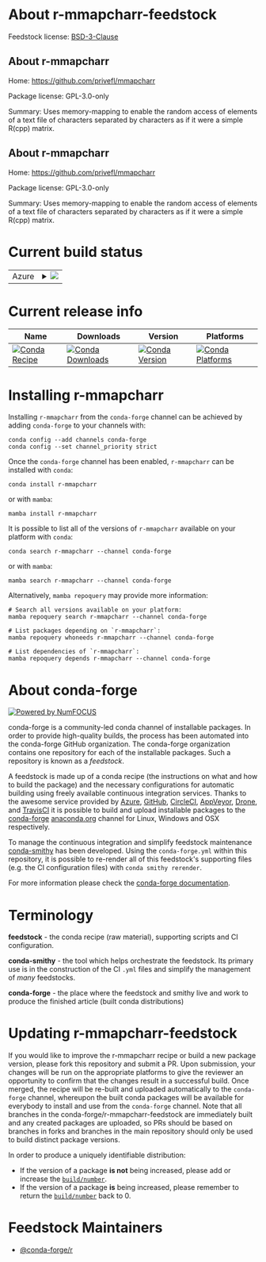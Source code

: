 About r-mmapcharr-feedstock
===========================

Feedstock license: [BSD-3-Clause](https://github.com/conda-forge/r-mmapcharr-feedstock/blob/main/LICENSE.txt)


About r-mmapcharr
-----------------

Home: https://github.com/privefl/mmapcharr

Package license: GPL-3.0-only

Summary: Uses memory-mapping to enable the random access of elements of a text file of characters separated by characters as if it were a simple R(cpp) matrix.

About r-mmapcharr
-----------------

Home: https://github.com/privefl/mmapcharr

Package license: GPL-3.0-only

Summary: Uses memory-mapping to enable the random access of elements of a text file of characters separated by characters as if it were a simple R(cpp) matrix.

Current build status
====================


<table>
    
  <tr>
    <td>Azure</td>
    <td>
      <details>
        <summary>
          <a href="https://dev.azure.com/conda-forge/feedstock-builds/_build/latest?definitionId=20567&branchName=main">
            <img src="https://dev.azure.com/conda-forge/feedstock-builds/_apis/build/status/r-mmapcharr-feedstock?branchName=main">
          </a>
        </summary>
        <table>
          <thead><tr><th>Variant</th><th>Status</th></tr></thead>
          <tbody><tr>
              <td>linux_64_r_base4.3</td>
              <td>
                <a href="https://dev.azure.com/conda-forge/feedstock-builds/_build/latest?definitionId=20567&branchName=main">
                  <img src="https://dev.azure.com/conda-forge/feedstock-builds/_apis/build/status/r-mmapcharr-feedstock?branchName=main&jobName=linux&configuration=linux%20linux_64_r_base4.3" alt="variant">
                </a>
              </td>
            </tr><tr>
              <td>linux_64_r_base4.4</td>
              <td>
                <a href="https://dev.azure.com/conda-forge/feedstock-builds/_build/latest?definitionId=20567&branchName=main">
                  <img src="https://dev.azure.com/conda-forge/feedstock-builds/_apis/build/status/r-mmapcharr-feedstock?branchName=main&jobName=linux&configuration=linux%20linux_64_r_base4.4" alt="variant">
                </a>
              </td>
            </tr><tr>
              <td>linux_aarch64_r_base4.3</td>
              <td>
                <a href="https://dev.azure.com/conda-forge/feedstock-builds/_build/latest?definitionId=20567&branchName=main">
                  <img src="https://dev.azure.com/conda-forge/feedstock-builds/_apis/build/status/r-mmapcharr-feedstock?branchName=main&jobName=linux&configuration=linux%20linux_aarch64_r_base4.3" alt="variant">
                </a>
              </td>
            </tr><tr>
              <td>linux_aarch64_r_base4.4</td>
              <td>
                <a href="https://dev.azure.com/conda-forge/feedstock-builds/_build/latest?definitionId=20567&branchName=main">
                  <img src="https://dev.azure.com/conda-forge/feedstock-builds/_apis/build/status/r-mmapcharr-feedstock?branchName=main&jobName=linux&configuration=linux%20linux_aarch64_r_base4.4" alt="variant">
                </a>
              </td>
            </tr><tr>
              <td>linux_ppc64le_r_base4.3</td>
              <td>
                <a href="https://dev.azure.com/conda-forge/feedstock-builds/_build/latest?definitionId=20567&branchName=main">
                  <img src="https://dev.azure.com/conda-forge/feedstock-builds/_apis/build/status/r-mmapcharr-feedstock?branchName=main&jobName=linux&configuration=linux%20linux_ppc64le_r_base4.3" alt="variant">
                </a>
              </td>
            </tr><tr>
              <td>linux_ppc64le_r_base4.4</td>
              <td>
                <a href="https://dev.azure.com/conda-forge/feedstock-builds/_build/latest?definitionId=20567&branchName=main">
                  <img src="https://dev.azure.com/conda-forge/feedstock-builds/_apis/build/status/r-mmapcharr-feedstock?branchName=main&jobName=linux&configuration=linux%20linux_ppc64le_r_base4.4" alt="variant">
                </a>
              </td>
            </tr><tr>
              <td>osx_64_r_base4.3</td>
              <td>
                <a href="https://dev.azure.com/conda-forge/feedstock-builds/_build/latest?definitionId=20567&branchName=main">
                  <img src="https://dev.azure.com/conda-forge/feedstock-builds/_apis/build/status/r-mmapcharr-feedstock?branchName=main&jobName=osx&configuration=osx%20osx_64_r_base4.3" alt="variant">
                </a>
              </td>
            </tr><tr>
              <td>osx_64_r_base4.4</td>
              <td>
                <a href="https://dev.azure.com/conda-forge/feedstock-builds/_build/latest?definitionId=20567&branchName=main">
                  <img src="https://dev.azure.com/conda-forge/feedstock-builds/_apis/build/status/r-mmapcharr-feedstock?branchName=main&jobName=osx&configuration=osx%20osx_64_r_base4.4" alt="variant">
                </a>
              </td>
            </tr><tr>
              <td>osx_arm64_r_base4.3</td>
              <td>
                <a href="https://dev.azure.com/conda-forge/feedstock-builds/_build/latest?definitionId=20567&branchName=main">
                  <img src="https://dev.azure.com/conda-forge/feedstock-builds/_apis/build/status/r-mmapcharr-feedstock?branchName=main&jobName=osx&configuration=osx%20osx_arm64_r_base4.3" alt="variant">
                </a>
              </td>
            </tr><tr>
              <td>osx_arm64_r_base4.4</td>
              <td>
                <a href="https://dev.azure.com/conda-forge/feedstock-builds/_build/latest?definitionId=20567&branchName=main">
                  <img src="https://dev.azure.com/conda-forge/feedstock-builds/_apis/build/status/r-mmapcharr-feedstock?branchName=main&jobName=osx&configuration=osx%20osx_arm64_r_base4.4" alt="variant">
                </a>
              </td>
            </tr><tr>
              <td>win_64_r_base4.3</td>
              <td>
                <a href="https://dev.azure.com/conda-forge/feedstock-builds/_build/latest?definitionId=20567&branchName=main">
                  <img src="https://dev.azure.com/conda-forge/feedstock-builds/_apis/build/status/r-mmapcharr-feedstock?branchName=main&jobName=win&configuration=win%20win_64_r_base4.3" alt="variant">
                </a>
              </td>
            </tr><tr>
              <td>win_64_r_base4.4</td>
              <td>
                <a href="https://dev.azure.com/conda-forge/feedstock-builds/_build/latest?definitionId=20567&branchName=main">
                  <img src="https://dev.azure.com/conda-forge/feedstock-builds/_apis/build/status/r-mmapcharr-feedstock?branchName=main&jobName=win&configuration=win%20win_64_r_base4.4" alt="variant">
                </a>
              </td>
            </tr>
          </tbody>
        </table>
      </details>
    </td>
  </tr>
</table>

Current release info
====================

| Name | Downloads | Version | Platforms |
| --- | --- | --- | --- |
| [![Conda Recipe](https://img.shields.io/badge/recipe-r--mmapcharr-green.svg)](https://anaconda.org/conda-forge/r-mmapcharr) | [![Conda Downloads](https://img.shields.io/conda/dn/conda-forge/r-mmapcharr.svg)](https://anaconda.org/conda-forge/r-mmapcharr) | [![Conda Version](https://img.shields.io/conda/vn/conda-forge/r-mmapcharr.svg)](https://anaconda.org/conda-forge/r-mmapcharr) | [![Conda Platforms](https://img.shields.io/conda/pn/conda-forge/r-mmapcharr.svg)](https://anaconda.org/conda-forge/r-mmapcharr) |

Installing r-mmapcharr
======================

Installing `r-mmapcharr` from the `conda-forge` channel can be achieved by adding `conda-forge` to your channels with:

```
conda config --add channels conda-forge
conda config --set channel_priority strict
```

Once the `conda-forge` channel has been enabled, `r-mmapcharr` can be installed with `conda`:

```
conda install r-mmapcharr
```

or with `mamba`:

```
mamba install r-mmapcharr
```

It is possible to list all of the versions of `r-mmapcharr` available on your platform with `conda`:

```
conda search r-mmapcharr --channel conda-forge
```

or with `mamba`:

```
mamba search r-mmapcharr --channel conda-forge
```

Alternatively, `mamba repoquery` may provide more information:

```
# Search all versions available on your platform:
mamba repoquery search r-mmapcharr --channel conda-forge

# List packages depending on `r-mmapcharr`:
mamba repoquery whoneeds r-mmapcharr --channel conda-forge

# List dependencies of `r-mmapcharr`:
mamba repoquery depends r-mmapcharr --channel conda-forge
```


About conda-forge
=================

[![Powered by
NumFOCUS](https://img.shields.io/badge/powered%20by-NumFOCUS-orange.svg?style=flat&colorA=E1523D&colorB=007D8A)](https://numfocus.org)

conda-forge is a community-led conda channel of installable packages.
In order to provide high-quality builds, the process has been automated into the
conda-forge GitHub organization. The conda-forge organization contains one repository
for each of the installable packages. Such a repository is known as a *feedstock*.

A feedstock is made up of a conda recipe (the instructions on what and how to build
the package) and the necessary configurations for automatic building using freely
available continuous integration services. Thanks to the awesome service provided by
[Azure](https://azure.microsoft.com/en-us/services/devops/), [GitHub](https://github.com/),
[CircleCI](https://circleci.com/), [AppVeyor](https://www.appveyor.com/),
[Drone](https://cloud.drone.io/welcome), and [TravisCI](https://travis-ci.com/)
it is possible to build and upload installable packages to the
[conda-forge](https://anaconda.org/conda-forge) [anaconda.org](https://anaconda.org/)
channel for Linux, Windows and OSX respectively.

To manage the continuous integration and simplify feedstock maintenance
[conda-smithy](https://github.com/conda-forge/conda-smithy) has been developed.
Using the ``conda-forge.yml`` within this repository, it is possible to re-render all of
this feedstock's supporting files (e.g. the CI configuration files) with ``conda smithy rerender``.

For more information please check the [conda-forge documentation](https://conda-forge.org/docs/).

Terminology
===========

**feedstock** - the conda recipe (raw material), supporting scripts and CI configuration.

**conda-smithy** - the tool which helps orchestrate the feedstock.
                   Its primary use is in the construction of the CI ``.yml`` files
                   and simplify the management of *many* feedstocks.

**conda-forge** - the place where the feedstock and smithy live and work to
                  produce the finished article (built conda distributions)


Updating r-mmapcharr-feedstock
==============================

If you would like to improve the r-mmapcharr recipe or build a new
package version, please fork this repository and submit a PR. Upon submission,
your changes will be run on the appropriate platforms to give the reviewer an
opportunity to confirm that the changes result in a successful build. Once
merged, the recipe will be re-built and uploaded automatically to the
`conda-forge` channel, whereupon the built conda packages will be available for
everybody to install and use from the `conda-forge` channel.
Note that all branches in the conda-forge/r-mmapcharr-feedstock are
immediately built and any created packages are uploaded, so PRs should be based
on branches in forks and branches in the main repository should only be used to
build distinct package versions.

In order to produce a uniquely identifiable distribution:
 * If the version of a package **is not** being increased, please add or increase
   the [``build/number``](https://docs.conda.io/projects/conda-build/en/latest/resources/define-metadata.html#build-number-and-string).
 * If the version of a package **is** being increased, please remember to return
   the [``build/number``](https://docs.conda.io/projects/conda-build/en/latest/resources/define-metadata.html#build-number-and-string)
   back to 0.

Feedstock Maintainers
=====================

* [@conda-forge/r](https://github.com/orgs/conda-forge/teams/r/)


